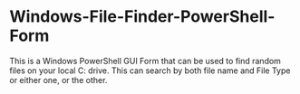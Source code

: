 # Windows-File-Finder-PowerShell-Form
This is a Windows PowerShell GUI Form that can be used to find random files on your local C: drive. This can search by both file name and File Type or either one, or the other. 
